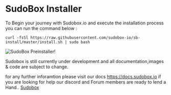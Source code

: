 # SudoBox Installer

To Begin your journey with Sudobox.io and execute the installation process you can run the command below :

``` curl -fsSl https://raw.githubusercontent.com/sudobox-io/sb-install/master/install.sh | sudo bash ```

![SudoBox Preinstaller!](./sb-installer.png "SB-preinstaller")

Sudobox is still currently under development and all documentation,images & code are subject to change. 

for any further inforamtion please visit our docs <a href="https://docs.sudobox.io">https://docs.sudobox.io</a>
if you are looking for help our discord and Forum members are ready to lend a Hand..  <a href="https://sudobox.io">Sudobox</a>
